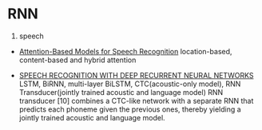 # RNN 

1. speech 

* [Attention-Based Models for Speech Recognition](https://arxiv.org/abs/1506.07503)
  location-based, content-based and hybrid attention 

* [SPEECH RECOGNITION WITH DEEP RECURRENT NEURAL NETWORKS](https://arxiv.org/abs/1303.5778)
   LSTM, BiRNN, multi-layer BiLSTM, CTC(acoustic-only model), RNN Transducer(jointly trained acoustic and language
model)
   RNN transducer [10] combines a CTC-like network with a separate RNN that predicts each phoneme given the previous ones, thereby yielding a jointly trained acoustic and language model.
